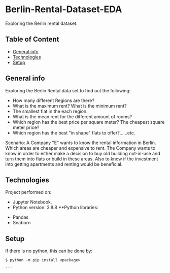 # Berlin-Rental-Dataset-EDA
Exploring the Berlin rental dataset.

## Table of Content
* [General info](#general-info)
* [Technologies](#technologies)
* [Setup](#setup)

## General info
Exploring the Berlin Rental data set to find out the following:
* How many different Regions are there?
* What is the maximum rent? What is the minimum rent?
* The smallest flat in the each region.
* What is the mean rent for the different amount of rooms?
* Which region has the best price per square meter? The cheapest square meter price?
* Which region has the best "in shape" flats to offer?......etc.

Scenario: A Company "E" wants to know the rental information in Berlin. Which areas are cheaper and expensive to rent. The Company wants to know in order to either make a decision to buy old building not-in-use and turn them into flats or build in these areas. Also to know if the investment into getting apartments and renting would be beneficial.

## Technologies
Project performed on:
* Jupyter Notebook.
* Python version: 3.8.8
**Python libraries:
- Pandas
- Seaborn

## Setup
If there is no python, this can be done by:
```
$ python -m pip install <package>

´´´

